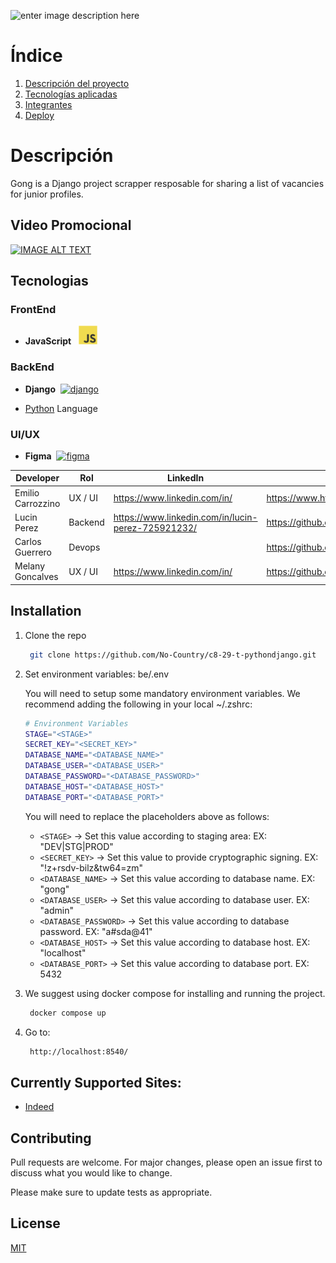 ![enter image description here](https://i.ibb.co/Z185qVT/Logo.png)

# Índice

1. [Descripción del proyecto](#descripcion)
2. [Tecnologías aplicadas](#tecnologias)
3. [Integrantes](#roles)
4. [Deploy](#deploy)

<a name="descripcion"></a>

# Descripción

Gong is a Django project scrapper resposable for sharing a list of vacancies for junior profiles.

## Video Promocional

[![IMAGE ALT TEXT](https://i.ibb.co/Z185qVT/Logo.png)](https://www.youtube.com/watch?v=eHo5N90C0MI&ab_channel=EmilioCarrozzino "StayUp")

## Tecnologias

### **FrontEnd**

-   **JavaScript** &nbsp; <a href="https://developer.mozilla.org/en-US/docs/Web/JavaScript" rel="nofollow"> <img src="https://raw.githubusercontent.com/devicons/devicon/master/icons/javascript/javascript-original.svg" alt="javascript"  width="30" height="30" style="max-width: 100%;"> </a>

### **BackEnd**

-   **Django**&nbsp; <a href="https://nodejs.org" rel="nofollow"> <img src="https://raw.https://github.com/devicons/devicon/blob/master/icons/django/django-plain.svg" alt="django" width="40" height="40" style="max-width: 100%;"> </a>

- [Python](https://www.python.org/) Language

### **UI/UX**

-   **Figma**&nbsp; <a href="https://www.figma.com/" rel="nofollow"> <img src="https://camo.githubusercontent.com/ed93c2b000a76ceaad1503e7eb9356591b885227e82a36a005b9d3498b303ba5/68747470733a2f2f7777772e766563746f726c6f676f2e7a6f6e652f6c6f676f732f6669676d612f6669676d612d69636f6e2e737667" alt="figma" width="25" height="25" data-canonical-src="https://www.vectorlogo.zone/logos/figma/figma-icon.svg" style="max-width: 100%;"> </a>

| Developer               | Rol      | LinkedIn                                             | GitHub - Behance                    |
| ----------------------- | -------- | ---------------------------------------------------- | ----------------------------------- |
| Emilio Carrozzino            | UX / UI  | https://www.linkedin.com/in/           | https://www.https://github.com/ |
| Lucin Perez          | Backend  | https://www.linkedin.com/in/lucin-perez-725921232/             | https://github.com/lucin21      |
| Carlos Guerrero       | Devops  |                                                      | https://github.com/Carlgro |
| Melany Goncalves         | UX / UI  | https://www.linkedin.com/in/         | https://github.com/github.com/MelyGoncalves/        |




## Installation

1. Clone the repo

   ```sh
    git clone https://github.com/No-Country/c8-29-t-pythondjango.git
   ```

2. Set environment variables: be/.env

   You will need to setup some mandatory environment variables. We recommend adding the following in your local ~/.zshrc:

   ```sh
   # Environment Variables
   STAGE="<STAGE>"
   SECRET_KEY="<SECRET_KEY>"
   DATABASE_NAME="<DATABASE_NAME>"
   DATABASE_USER="<DATABASE_USER>"
   DATABASE_PASSWORD="<DATABASE_PASSWORD>"
   DATABASE_HOST="<DATABASE_HOST>"
   DATABASE_PORT="<DATABASE_PORT>"
   ```

   You will need to replace the placeholders above as follows:
   - `<STAGE>` ->  Set this value according to staging area: EX: "DEV|STG|PROD"
   - `<SECRET_KEY>` -> Set this value to provide cryptographic signing. EX: "!z+rsdv-bilz&tw64=zm"
   - `<DATABASE_NAME>` -> Set this value according to database name. EX: "gong"
   - `<DATABASE_USER>` -> Set this value according to database user. EX: "admin"
   - `<DATABASE_PASSWORD>` -> Set this value according to database password. EX: "a#sda@41"
   - `<DATABASE_HOST>` -> Set this value according to database host. EX: "localhost"
   - `<DATABASE_PORT>` -> Set this value according to database port. EX: 5432

3. We suggest using docker compose for installing and running the project.

   ```bash
    docker compose up
   ```

4. Go to:
   ```bash
    http://localhost:8540/
   ```


## Currently Supported Sites:

- [Indeed](https://mx.indeed.com/?r=us)


## Contributing

Pull requests are welcome. For major changes, please open an issue first
to discuss what you would like to change.

Please make sure to update tests as appropriate.


## License

[MIT](https://choosealicense.com/licenses/mit/)
